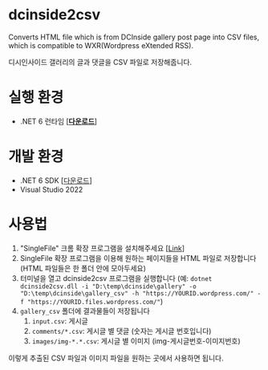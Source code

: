 # dcinside2csv

Converts HTML file which is from DCInside gallery post page into CSV files, which is compatible to WXR(Wordpress eXtended RSS).

디시인사이드 갤러리의 글과 댓글을 CSV 파일로 저장해줍니다.

# 실행 환경

* .NET 6 런타임 [**[다운로드](https://dotnet.microsoft.com/ko-kr/download/dotnet/6.0)**]

# 개발 환경

* .NET 6 SDK [[다운로드](https://dotnet.microsoft.com/ko-kr/download/dotnet/6.0)]
* Visual Studio 2022

# 사용법

1. "SingleFile" 크롬 확장 프로그램을 설치해주세요 [[Link](https://chrome.google.com/webstore/detail/mpiodijhokgodhhofbcjdecpffjipkle)]
2. SingleFile 확장 프로그램을 이용해 원하는 페이지들을 HTML 파일로 저장합니다
   (HTML 파일들은 한 폴더 안에 모아두세요)
3. 터미널을 열고 dcinside2csv 프로그램을 실행합니다
   (예: `dotnet dcinside2csv.dll -i "D:\temp\dcinside\gallery" -o "D:\temp\dcinside\gallery_csv" -h "https://YOURID.wordpress.com/" -f "https://YOURID.files.wordpress.com/"`)
4. `gallery_csv` 폴더에 결과물들이 저장됩니다
   1. `input.csv`: 게시글
   2. `comments/*.csv`: 게시글 별 댓글 (숫자는 게시글 번호입니다)
   3. `images/img-*.*.csv`: 게시글 별 이미지 (img-게시글번호-이미지번호)

이렇게 추출된 CSV 파일과 이미지 파일을 원하는 곳에서 사용하면 됩니다.
